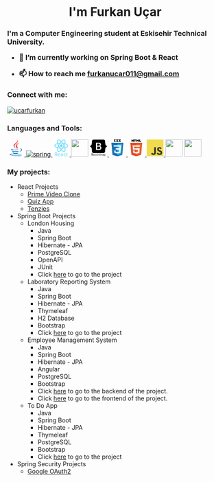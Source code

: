 <h1 align="center">I'm Furkan Uçar</h1>
<h3 align="left">I'm a Computer Engineering student at Eskisehir Technical University.
  
- 🌱 I’m currently working on **Spring Boot & React**

- 📫 How to reach me **furkanucar011@gmail.com**

<h3 align="left">Connect with me:</h3>
<p align="left">
<a href="https://linkedin.com/in/ucarfurkan" target="blank"><img align="center" src="https://raw.githubusercontent.com/rahuldkjain/github-profile-readme-generator/master/src/images/icons/Social/linked-in-alt.svg" alt="ucarfurkan" height="30" width="40" /></a>
</p>

<h3 align="left">Languages and Tools:</h3>
<p align="left"> 
<a href="https://www.java.com" target="_blank" rel="noreferrer"> <img src="https://raw.githubusercontent.com/devicons/devicon/master/icons/java/java-original.svg" alt="java" width="40" height="40"/> </a>
<a href="https://spring.io/" target="_blank" rel="noreferrer"> <img src="https://www.vectorlogo.zone/logos/springio/springio-icon.svg" alt="spring" width="40" height="40"/> </a><a href="https://reactjs.org/" target="_blank" rel="noreferrer"> <img src="https://raw.githubusercontent.com/devicons/devicon/master/icons/react/react-original-wordmark.svg" alt="react" width="40" height="40"/> </a>
<img src="https://cdn.jsdelivr.net/gh/devicons/devicon/icons/angularjs/angularjs-original.svg"  width="40" height="40"/>    
<a href="https://getbootstrap.com" target="_blank" rel="noreferrer"> <img src="https://raw.githubusercontent.com/devicons/devicon/master/icons/bootstrap/bootstrap-plain-wordmark.svg" alt="bootstrap" width="40" height="40"/> </a> 
<a href="https://www.w3schools.com/css/" target="_blank" rel="noreferrer"> <img src="https://raw.githubusercontent.com/devicons/devicon/master/icons/css3/css3-original-wordmark.svg" alt="css3" width="40" height="40"/> </a> 
<a href="https://www.w3.org/html/" target="_blank" rel="noreferrer"> <img src="https://raw.githubusercontent.com/devicons/devicon/master/icons/html5/html5-original-wordmark.svg" alt="html5" width="40" height="40"/> </a> 
<a href="https://developer.mozilla.org/en-US/docs/Web/JavaScript" target="_blank" rel="noreferrer"> <img src="https://raw.githubusercontent.com/devicons/devicon/master/icons/javascript/javascript-original.svg" alt="javascript" width="40" height="40"/> </a>  
<img src="https://cdn.jsdelivr.net/gh/devicons/devicon/icons/git/git-original.svg"  width="40" height="40" />
<img src="https://cdn.jsdelivr.net/gh/devicons/devicon/icons/postgresql/postgresql-original.svg"  width="40" height="40" />
</p>

 <h3 align="left">My projects:</h3>
  <ul>
    <li>React Projects
      <ul>
        <li> <a href="https://github.com/ucarfurkan/PrimeVideoClone">Prime Video Clone</a> </li>
        <li> <a href="https://github.com/ucarfurkan/quizapp">Quiz App</a> </li>
        <li> <a href="https://github.com/ucarfurkan/tenzies">Tenzies</a> </li>
      </ul>
    </li>
    <li>Spring Boot Projects
      <ul>
        <li>London Housing
    <ul>
      <li>Java</li>
      <li>Spring Boot</li>
      <li>Hibernate - JPA</li>
      <li>PostgreSQL</li>
      <li>OpenAPI</li>
      <li>JUnit</li>
      <li>Click <a href="https://github.com/ucarfurkan/london-housing">here</a> to go to the project
      </li>
      </ul>
    </li>
    <li>Laboratory Reporting System
    <ul>
      <li>Java</li>
      <li>Spring Boot</li>
      <li>Hibernate - JPA</li>
      <li>Thymeleaf</li>
      <li>H2 Database</li>
      <li>Bootstrap</li>
      <li>Click <a href="https://github.com/ucarfurkan/LaboratoryReportingSystem">here</a> to go to the project
      </li>
      </ul>
    </li>
    <li>Employee Management System
    <ul>
      <li>Java</li>
      <li>Spring Boot</li>
      <li>Hibernate - JPA</li>
      <li>Angular</li>
      <li>PostgreSQL</li>
      <li>Bootstrap</li>
      <li>Click <a href="https://github.com/ucarfurkan/EmployeeManagementSystem">here</a> to go to the backend of the project.
      </li>
      <li>Click <a href="https://github.com/ucarfurkan/EmployeeManagementSystem-FRONTEND">here</a> to go to the frontend of the project.
      </li>
    </ul>  
    <li>To Do App
    <ul>
      <li>Java</li>
      <li>Spring Boot</li>
      <li>Hibernate - JPA</li>
      <li>Thymeleaf</li>
      <li>PostgreSQL</li>
      <li>Bootstrap</li>
      <li>Click <a href="https://github.com/ucarfurkan/ToDoApp">here</a> to go to the project
      </li>
    </ul>
    </li>
      </ul>
    </li>
    <li> Spring Security Projects
      <ul>
          <li> <a href="https://github.com/ucarfurkan/Google-OAuth2">Google OAuth2</a> </li>
      </ul>
    </li>
  </ul>

    
